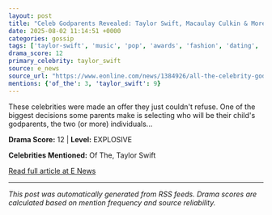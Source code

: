 ```yaml
---
layout: post
title: "Celeb Godparents Revealed: Taylor Swift, Macaulay Culkin & More"
date: 2025-08-02 11:14:51 +0000
categories: gossip
tags: ['taylor-swift', 'music', 'pop', 'awards', 'fashion', 'dating', 'source-e_news', 'drama-explosive']
drama_score: 12
primary_celebrity: taylor_swift
source: e_news
source_url: "https://www.eonline.com/news/1384926/all-the-celebrity-godparents-you-didnt-know-about?cmpid=rss-syndicate-genericrss-us-top_stories"
mentions: {'of_the': 3, 'taylor_swift': 9}
---
```


These celebrities were made an offer they just couldn&#x27;t refuse. One of the biggest decisions some parents make is selecting who will be their child&#x27;s godparents, the two (or more) individuals...

**Drama Score:** 12 | **Level:** EXPLOSIVE

**Celebrities Mentioned:** Of The, Taylor Swift

[Read full article at E News](https://www.eonline.com/news/1384926/all-the-celebrity-godparents-you-didnt-know-about?cmpid=rss-syndicate-genericrss-us-top_stories)

---
*This post was automatically generated from RSS feeds. Drama scores are calculated based on mention frequency and source reliability.*
